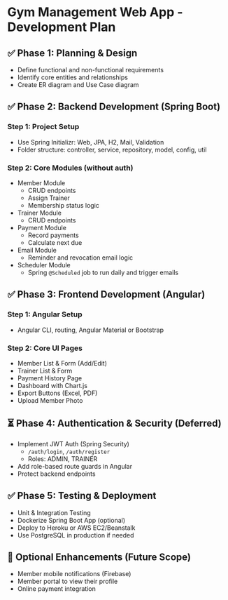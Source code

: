 # Gym Management Web App - Development Plan

## ✅ Phase 1: Planning & Design
- Define functional and non-functional requirements
- Identify core entities and relationships
- Create ER diagram and Use Case diagram


## ✅ Phase 2: Backend Development (Spring Boot)

### Step 1: Project Setup
- Use Spring Initializr: Web, JPA, H2, Mail, Validation
- Folder structure: controller, service, repository, model, config, util

### Step 2: Core Modules (without auth)
- Member Module
  - CRUD endpoints
  - Assign Trainer
  - Membership status logic
- Trainer Module
  - CRUD endpoints
- Payment Module
  - Record payments
  - Calculate next due
- Email Module
  - Reminder and revocation email logic
- Scheduler Module
  - Spring `@Scheduled` job to run daily and trigger emails


## ✅ Phase 3: Frontend Development (Angular)

### Step 1: Angular Setup
- Angular CLI, routing, Angular Material or Bootstrap

### Step 2: Core UI Pages
- Member List & Form (Add/Edit)
- Trainer List & Form
- Payment History Page
- Dashboard with Chart.js
- Export Buttons (Excel, PDF)
- Upload Member Photo


## ⏳ Phase 4: Authentication & Security (Deferred)
- Implement JWT Auth (Spring Security)
  - `/auth/login`, `/auth/register`
  - Roles: ADMIN, TRAINER
- Add role-based route guards in Angular
- Protect backend endpoints


## ✅ Phase 5: Testing & Deployment
- Unit & Integration Testing
- Dockerize Spring Boot App (optional)
- Deploy to Heroku or AWS EC2/Beanstalk
- Use PostgreSQL in production if needed


## 🧩 Optional Enhancements (Future Scope)
- Member mobile notifications (Firebase)
- Member portal to view their profile
- Online payment integration

